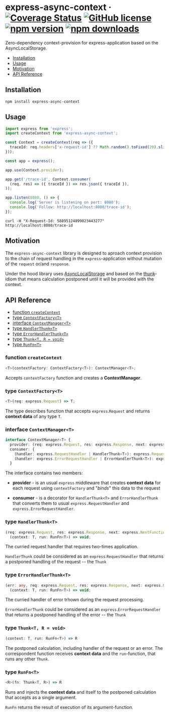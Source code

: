 # express-async-context &middot; [![Coverage Status](https://coveralls.io/repos/github/DScheglov/express-async-context/badge.svg?branch=master)](https://coveralls.io/github/DScheglov/express-async-context?branch=master) [![GitHub license](https://img.shields.io/badge/license-MIT-blue.svg)](https://github.com/DScheglov/express-async-context/blob/master/LICENSE) [![npm version](https://img.shields.io/npm/v/express-async-context.svg?style=flat-square)](https://www.npmjs.com/package/express-async-context) [![npm downloads](https://img.shields.io/npm/dm/express-async-context.svg?style=flat-square)](https://www.npmjs.com/package/express-async-context)


Zero-dependency context-provision for express-application based on the AsyncLocalStorage.

- [Installation](#installation)
- [Usage](#usage)
- [Motivation](#motivation)
- [API Reference](#api-reference)

## Installation

```shell
npm install express-async-context
```

## Usage

```ts
import express from 'express';
import createContext from 'express-async-context';

const Context = createContext(req => ({
  traceId: req.headers['x-request-id'] ?? Math.random().toFixed(20).slice(2),
}));

const app = express();

app.use(Context.provider);

app.get('/trace-id', Context.consumer(
  (req, res) => ({ traceId }) => res.json({ traceId }),
));

app.listen(8080, () => {
  console.log('Server is listening on port: 8080');
  console.log('Follow: http://localhost:8080/trace-id');
});
```

```shell
curl -H "X-Request-Id: 58895124899023443277" http://localhost:8080/trace-id
```

## Motivation

The `express-async-context` library is designed to aproach context provision to the
chain of request handling in the `express`-application without mutation of the
`request` or/and `response`.

Under the hood library uses [AsyncLocalStorage](https://nodejs.org/api/async_hooks.html#async_hooks_class_asynclocalstorage)
and based on the [thunk](https://wiki.haskell.org/Thunk#:~:text=A%20thunk%20is%20a%20value,thunk%20unless%20it%20has%20to.)-idiom
that means calculation postponed until it will be provided with the context.

## API Reference

  - [function `createContext`](#function-createcontext)
  - [type `ContextFactory<T>`](#type-contextfactoryt)
  - [interface `ContextManager<T>`](#interface-contextmanagert)
  - [type `HandlerThunk<T>`](#type-handlerthunkt)
  - [type `ErrorHandlerThunk<T>`](#type-errorhandlerthunkt)
  - [type `Thunk<T, R = void>`](#type-thunkt-r--void)
  - [type `RunFn<T>`](#type-runfnt)

### function `createContext`

```typescript
<T>(contextFactory: ContextFactory<T>): ContextManager<T>;
```

Accepts `contextFactory` function and creates a **ContextManager**.

### type `ContextFactory<T>`

```ts
<T>(req: express.Request) => T;
```

The type describes function that accepts `express`.`Request` and returns **context data** of any type `T`.


### interface `ContextManager<T>`

```ts
interface ContextManager<T> {
  provider: (req: express.Request, res: express.Response, next: express.NextFunction) => void;
  consumer: {
    (handler: express.RequestHandler | HandlerThunk<T>): express.RequestHandler;
    (handler: express.ErrorRequestHandler | ErrorHandlerThunk<T>): express.ErrorRequestHandler;
  }
```

The interface contains two members:

 - **provider** - is an usual `express` middleware that creates **context data**
for each request using `contextFactory` and "_binds_" this data to the request

 - **consumer** - is a decorator for `HandlerThunk<T>` and `ErrorHandlerThunk` that converts them
to usual `express.RequestHandler` and `express.ErrorRequestHandler`.

### type `HandlerThunk<T>`

```ts
(req: express.Request, res: express.Response, next: express.NextFunction) =>
  (context: T, run: RunFn<T>) => void;
```

The curried request handler that requires two-times application.

`HandlerThunk` could be considered as an `express`.`RequestHandler` 
that returns a postponed handling of the request -- the `Thunk`

### type `ErrorHandlerThunk<T>`

```ts
(err: any, req: express.Request, res: express.Response, next: express.NextFunction) => 
  (context: T, run: RunFn<T>) => void;
```

The curried handler of error trhown during the request processing.

`ErrorHandlerThunk` could be considered as an `express`.`ErrorRequestHandler` that
returns a postponed handling of the error -- the `Thunk`

### type `Thunk<T, R = void>`

```ts
(context: T, run: RunFn<T>) => R
```

The postponed calculation, including handler of the request or an error.
The correspondent function receives **context data** and the `run`-function,
that runs any other `Thunk`.

### type `RunFn<T>`

```ts
<R>(fn: Thunk<T, R>) => R
```

Runs and injects the **context data** and itself to the postponed calculation
that accepts as a single argument. 

`RunFn` returns the result of execution of its argument-function.